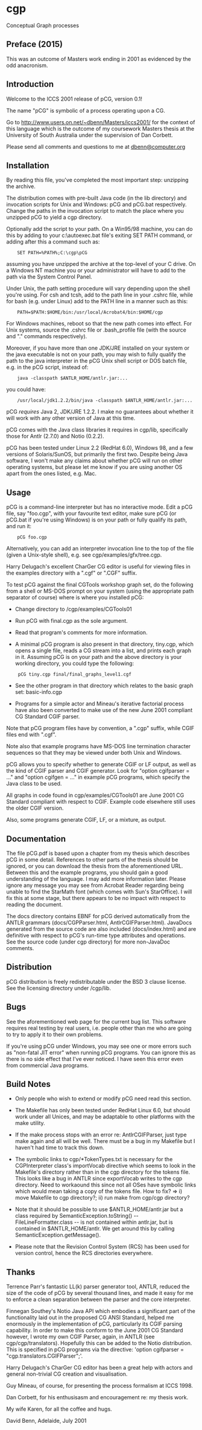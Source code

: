 # cgp
Conceptual Graph processes

Preface (2015)
-------
This was an outcome of Masters work ending in 2001 as evidenced by the odd
anacronism.

Introduction
------------
Welcome to the ICCS 2001 release of pCG, version 0.1!

The name "pCG" is symbolic of a process operating upon a CG.

Go to http://www.users.on.net/~dbenn/Masters/iccs2001/ for the context of this
language which is the outcome of my coursework Masters thesis at the
University of South Australia under the supervision of Dan Corbett.

Please send all comments and questions to me at dbenn@computer.org

Installation
------------
By reading this file, you've completed the most important step: unzipping the
archive.

The distribution comes with pre-built Java code (in the lib directory) and
invocation scripts for Unix and Windows: pCG and pCG.bat respectively. Change
the paths in the invocation script to match the place where you unzipped pCG
to yield a cgp directory.

Optionally add the script to your path. On a Win95/98 machine, you can do
this by adding to your c:\autoexec.bat file's exiting SET PATH command, or
adding after this a command such as:

        SET PATH=%PATH%;C:\cgp\pCG

assuming you have unzipped the archive at the top-level of your C drive. On
a Windows NT machine you or your administrator will have to add to the path
via the System Control Panel.

Under Unix, the path setting procedure will vary depending upon the shell
you're using. For csh and tcsh, add to the path line in your .cshrc file,
while for bash (e.g. under Linux) add to the PATH line in a manner such as
this:

        PATH=$PATH:$HOME/bin:/usr/local/Acrobat4/bin:$HOME/cgp

For Windows machines, reboot so that the new path comes into effect. For
Unix systems, source the .cshrc file or .bash_profile file (with the source
and "." commands respectively).

Moreover, if you have more than one JDK/JRE installed on your system or the
java executable is not on your path, you may wish to fully qualify the path
to the java interpreter in the pCG Unix shell script or DOS batch file, e.g.
in the pCG script, instead of:

        java -classpath $ANTLR_HOME/antlr.jar:...

you could have:

        /usr/local/jdk1.2.2/bin/java -classpath $ANTLR_HOME/antlr.jar:...

pCG *requires* Java 2, JDK/JRE 1.2.2. I make no guarantees about whether
it will work with any other version of Java at this time.

pCG comes with the Java class libraries it requires in cgp/lib, specifically
those for Antlr (2.7.0) and Notio (0.2.2).

pCG has been tested under Linux 2.2 (RedHat 6.0), Windows 98, and a few
versions of Solaris/SunOS, but primarily the first two. Despite being
Java software, I won't make any claims about whether pCG will run on
other operating systems, but please let me know if you are using another
OS apart from the ones listed, e.g. Mac.

Usage
-----
pCG is a command-line interpreter but has no interactive mode. Edit a pCG
file, say "foo.cgp", with your favourite text editor, make sure pCG (or
pCG.bat if you're using Windows) is on your path or fully qualify its path,
and run it:

        pCG foo.cgp

Alternatively, you can add an interpreter invocation line to the top of
the file (given a Unix-style shell), e.g. see cgp/examples/gfx/tree.cgp.

Harry Delugach's excellent CharGer CG editor is useful for viewing files in
the examples directory with a ".cgf" or ".CGF" suffix.

To test pCG against the final CGTools workshop graph set, do the following
from a shell or MS-DOS prompt on your system (using the appropriate path
separator of course) where <root> is where you installed pCG:

 * Change directory to <root>/cgp/examples/CGTools01

 * Run pCG with final.cgp as the sole argument.

 * Read that program's comments for more information.

 * A minimal pCG program is also present in that directory, tiny.cgp,
   which opens a single file, reads a CG stream into a list, and prints
   each graph in it. Assuming pCG is on your path and the above directory
   is your working directory, you could type the following:

        pCG tiny.cgp final/final_graphs_level1.cgf

 * See the other program in that directory which relates to the basic
   graph set: basic-info.cgp

 * Programs for a simple actor and Mineau's iterative factorial process
   have also been converted to make use of the new June 2001 compliant
   CG Standard CGIF parser.

Note that pCG program files have by convention, a ".cgp" suffix, while CGIF
files end with ".cgf".

Note also that example programs have MS-DOS line termination character
sequences so that they may be viewed under both Unix and Windows.

pCG allows you to specify whether to generate CGIF or LF output, as well as
the kind of CGIF parser and CGIF generator. Look for "option cgifparser = ..."
and "option cgifgen = ..." in example pCG programs, which specify the Java
class to be used.

All graphs in code found in cgp/examples/CGTools01 are June 2001 CG Standard
compliant with respect to CGIF. Example code elsewhere still uses the older
CGIF version.

Also, some programs generate CGIF, LF, or a mixture, as output.

Documentation
-------------
The file pCG.pdf is based upon a chapter from my thesis which describes
pCG in some detail. References to other parts of the thesis should be
ignored, or you can download the thesis from the aforementioned URL.
Between this and the example programs, you should gain a good understanding
of the language. I may add more information later. Please ignore any message
you may see from Acrobat Reader regarding being unable to find the StarMath
font (which comes with Sun's StarOffice). I will fix this at some stage, but
there appears to be no impact with respect to reading the document.

The docs directory contains EBNF for pCG derived automatically from the ANTLR
grammars (docs/CGPParser.html, AntlrCGIFParser.html). JavaDocs generated from
the source code are also included (docs/index.html) and are definitive with
respect to pCG's run-time type attributes and operations. See the source code
(under cgp directory) for more non-JavaDoc comments.

Distribution
------------
pCG distribution is freely redistributable under the BSD 3 clause license.
See the licensing directory under <root>/cgp/lib.

Bugs
----
See the aforementioned web page for the current bug list. This software
requires real testing by real users, i.e. people other than me who are
going to try to apply it to their own problems.

If you're using pCG under Windows, you may see one or more errors such as
"non-fatal JIT error" when running pCG programs. You can ignore this as
there is no side effect that I've ever noticed. I have seen this error
even from commercial Java programs.

Build Notes
-----------
* Only people who wish to extend or modify pCG need read this section.

* The Makefile has only been tested under RedHat Linux 6.0, but should
  work under all Unices, and may be adaptable to other platforms with
  the make utility.

* If the make process stops with an error re: AntlrCGIFParser, just type
  make again and all will be well. There must be a bug in my Makefile
  but I haven't had time to track this down.

* The symbolic links to cgp/*TokenTypes.txt is necessary for the
  CGPInterpreter class's importVocab directive which seems to look in
  the Makefile's directory rather than in the cgp directory for
  the tokens file. This looks like a bug in ANTLR since exportVocab
  writes to the cgp directory. Need to workaound this since not all
  OSes have symbolic links which would mean taking a copy of the
  tokens file. How to fix? => i) move Makefile to cgp directory?;
  ii) run make from cgp/cgp directory?

*  Note that it should be possible to use $ANTLR_HOME/antlr.jar but a class
   required by SemanticException.toString() -- FileLineFormatter.class -- is
   not contained within antlr.jar, but is contained in $ANTLR_HOME/antlr.
   We get around this by calling SemanticException.getMessage().

* Please note that the Revision Control System (RCS) has been used for
  version control, hence the RCS directories everywhere.

Thanks
------
Terrence Parr's fantastic LL(k) parser generator tool, ANTLR, reduced the
size of the code of pCG by several thousand lines, and made it easy for me
to enforce a clean separation between the parser and the core interpreter.

Finnegan Southey's Notio Java API which embodies a significant part of the
functionality laid out in the proposed CG ANSI Standard, helped me enormously
in the implementation of pCG, particularly its CGIF parsing capability. In
order to make this conform to the June 2001 CG Standard however, I wrote my
own CGIF Parser, again, in ANTLR (see cgp/cgp/translators). Hopefully this
can be added to the Notio distribution. This is specified in pCG programs via
the directive: 'option cgifparser = "cgp.translators.CGIFParser";'.

Harry Delugach's CharGer CG editor has been a great help with actors and
general non-trivial CG creation and visualisation.

Guy Mineau, of course, for presenting the process formalism at ICCS 1998.

Dan Corbett, for his enthusisasm and encouragement re: my thesis work.

My wife Karen, for all the coffee and hugs.

David Benn, Adelaide, July 2001
